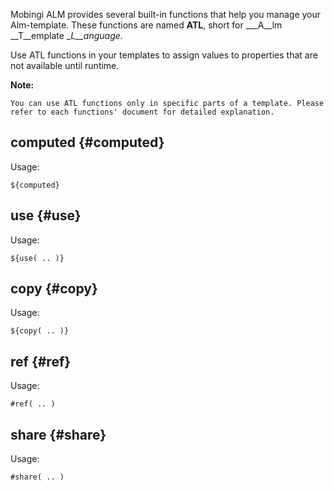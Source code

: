 Mobingi ALM provides several built-in functions that help you manage your Alm-template. These functions are named __ATL__, short for ___A__lm __T__emplate __L__anguage._

Use ATL functions in your templates to assign values to properties that are not available until runtime.

__Note:__

    You can use ATL functions only in specific parts of a template. Please refer to each functions' document for detailed explanation.

## computed {#computed}

Usage:

`${computed}`

## use {#use}

Usage:

`${use( .. )}`

## copy {#copy}

Usage:

`${copy( .. )}`

## ref {#ref}

Usage:

`#ref( .. )`

## share {#share}

Usage:

`#share( .. )`